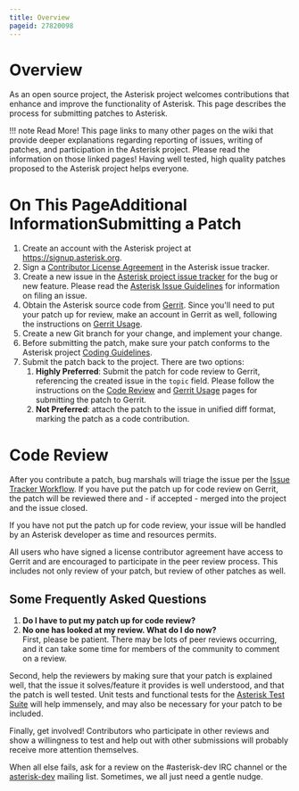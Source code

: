 ```yaml
---
title: Overview
pageid: 27820098
---
```


Overview
========

As an open source project, the Asterisk project welcomes contributions that enhance and improve the functionality of Asterisk. This page describes the process for submitting patches to Asterisk.




!!! note Read More!
    This page links to many other pages on the wiki that provide deeper explanations regarding reporting of issues, writing of patches, and participation in the Asterisk project. Please read the information on those linked pages! Having well tested, high quality patches proposed to the Asterisk project helps everyone.

      
[//]: # (end-note)



On This PageAdditional InformationSubmitting a Patch
==================

1. Create an account with the Asterisk project at <https://signup.asterisk.org>.
2. Sign a [Contributor License Agreement](https://github.com/asterisk/asterisk/issues/jira/secure/DigiumLicense.jspa) in the Asterisk issue tracker.
3. Create a new issue in the [Asterisk project issue tracker](https://github.com/asterisk/asterisk/issues) for the bug or new feature. Please read the [Asterisk Issue Guidelines](/Asterisk-Community/Asterisk-Issue-Guidelines) for information on filing an issue.
4. Obtain the Asterisk source code from [Gerrit](https://gerrit.asterisk.org). Since you'll need to put your patch up for review, make an account in Gerrit as well, following the instructions on [Gerrit Usage](/Development/Policies-and-Procedures/Historical-Policies-and-Procedures/Code-Review/Gerrit-Usage).
5. Create a new Git branch for your change, and implement your change.
6. Before submitting the patch, make sure your patch conforms to the Asterisk project [Coding Guidelines](/Development/Policies-and-Procedures/Historical-Policies-and-Procedures/Code-Review/Coding-Guidelines).
7. Submit the patch back to the project. There are two options:
	1. **Highly Preferred**: Submit the patch for code review to Gerrit, referencing the created issue in the `topic` field. Please follow the instructions on the [Code Review](/Code-Review) and [Gerrit Usage](/Development/Policies-and-Procedures/Historical-Policies-and-Procedures/Code-Review/Gerrit-Usage) pages for submitting the patch to Gerrit.
	2. **Not Preferred**: attach the patch to the issue in unified diff format, marking the patch as a code contribution.

Code Review
===========

After you contribute a patch, bug marshals will triage the issue per the [Issue Tracker Workflow](/Development/Policies-and-Procedures/Historical-Policies-and-Procedures/Issue-Tracker-Workflow). If you have put the patch up for code review on Gerrit, the patch will be reviewed there and - if accepted - merged into the project and the issue closed.

If you have not put the patch up for code review, your issue will be handled by an Asterisk developer as time and resources permits.

All users who have signed a license contributor agreement have access to Gerrit and are encouraged to participate in the peer review process. This includes not only review of your patch, but review of other patches as well.

Some Frequently Asked Questions
-------------------------------

1. **Do I have to put my patch up for code review?**
2. **No one has looked at my review. What do I do now?**  
First, please be patient. There may be lots of peer reviews occurring, and it can take some time for members of the community to comment on a review.  
  
Second, help the reviewers by making sure that your patch is explained well, that the issue it solves/feature it provides is well understood, and that the patch is well tested. Unit tests and functional tests for the [Asterisk Test Suite](/Test-Suite-Documentation/Test-Development/Home/Asterisk-Test-Suite-Documentation) will help immensely, and may also be necessary for your patch to be included.  
  
Finally, get involved! Contributors who participate in other reviews and show a willingness to test and help out with other submissions will probably receive more attention themselves.  
  
When all else fails, ask for a review on the #asterisk-dev IRC channel or the [asterisk-dev](http://lists.digium.com/) mailing list. Sometimes, we all just need a gentle nudge.

 

